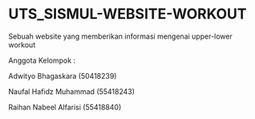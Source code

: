 # UTS_SISMUL-WEBSITE-WORKOUT
Sebuah website yang memberikan informasi mengenai upper-lower workout

Anggota Kelompok : 

Adwityo Bhagaskara (50418239) 

Naufal Hafidz Muhammad (55418243) 

Raihan Nabeel Alfarisi (55418840)
